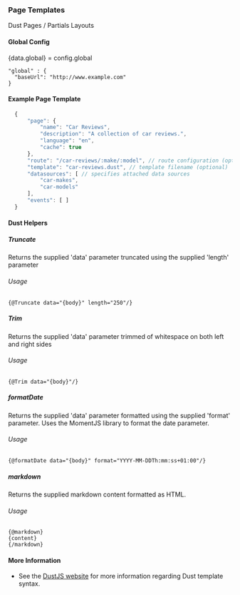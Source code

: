 ### Page Templates

Dust
Pages / Partials
Layouts

#### Global Config

{data.global} = config.global

```
"global" : {
  "baseUrl": "http://www.example.com"
}
```

#### Example Page Template

```js
  {
      "page": {
          "name": "Car Reviews",
          "description": "A collection of car reviews.",
          "language": "en",
          "cache": true
      },
      "route": "/car-reviews/:make/:model", // route configuration (optional)
      "template": "car-reviews.dust", // template filename (optional)
      "datasources": [ // specifies attached data sources
          "car-makes",
          "car-models"
      ],
      "events": [ ]
  }

```

#### Dust Helpers

##### Truncate

Returns the supplied 'data' parameter truncated using the supplied 'length' parameter 

###### Usage

```
{@Truncate data="{body}" length="250"/}
```

##### Trim

Returns the supplied 'data' parameter trimmed of whitespace on both left and right sides

###### Usage

```
{@Trim data="{body}"/}
```

##### formatDate

Returns the supplied 'data' parameter formatted using the supplied 'format' parameter. Uses the MomentJS library to format the date parameter.

###### Usage

```
{@formatDate data="{body}" format="YYYY-MM-DDTh:mm:ss+01:00"/}
```

##### markdown

Returns the supplied markdown content formatted as HTML.

###### Usage

```
{@markdown}
{content}
{/markdown}
```

#### More Information

 * See the [DustJS website](http://www.dustjs.com/) for more information regarding Dust template syntax.

